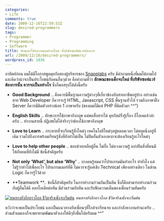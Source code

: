 ```yaml
---
categories:
- Life
comments: true
date: 2009-12-16T22:59:53Z
slug: desired-programmers
tags:
- Programmer
- Programming
- Software
title: ลักษณะโปรแกรมเมอร์จบใหม่ ที่บริษัทซอฟต์แวร์ต้องการ
url: /2009/12/16/desired-programmers/
wordpress_id: 1036
---
```


อาทิตย์ก่อน ผมได้มีโอกาสพูดคุยกับสองผู้บริหารของ [Snapplabs](http://www.snapplabs.com/) ครับ มีคำถามหนึ่งที่ผมได้ถามไป และคิดว่าน่าจะเป็นประโยชน์กับคนอื่นๆด้วย คือคำถามที่ว่า **ลักษณะของเด็กจบใหม่ ที่บริษัทซอฟแวร์ต้องการนั้น ควรจะเป็นอย่างไร** ซึ่งก็พอสรุปได้ดังนี้ครับ




  * **Good Background** .. คือควรมีพื้นฐานความรู้ต่างๆที่เกี่ยวข้องกับสายอาชีพอยู่บ้าง อย่างเช่นสาย Web Developer ก็ควรจะรู้ HTML, Javascript, CSS พื้นฐานทั่วไป รวมถึงภาษาฝั่ง Server ก็ควรมีติดตัวอย่างน้อย 1 ภาษาครับ (ของผมก็มีแต่ PHP ที่ติดตัวมา ^^”)

  * **English Skills** .. ทักษะการใช้ภาษาอังกฤษ แค่พอสื่อสารได้ คุยกับฝรั่งรู้เรื่อง ก็โอเคแล้วล่ะครับ .. ทำงานสายนี้ ปฏิเสธไม่ได้จริงๆว่าต้องใช้ภาษาอังกฤษ

  * **Love to Learn** .. กระหายที่จะเรียนรู้สิ่งใหม่ๆ เทคโนโลยีใหม่ๆอยู่ตลอดเวลา ไม่หยุดนิ่งอยู่ที่เดิม รวมไปถึงการพร้อมเรียนรู้สิ่งที่ยังทำไม่เป็น ไม่ปิดกั้นตัวเองหากจะต้องเรียนรู้อะไรใหม่ๆ

  * **Love to help other people** .. ชอบช่วยเหลือผู้อื่น ไม่กั๊ก ไม่หวงความรู้ แบ่งปันสิ่งที่ตนมี ให้กับคนที่ยังไม่มี ข้อนี้สำคัญครับ

  * **Not only ‘What’, but also ‘Why’** .. บางคนรู้หมดว่าโปรแกรมมันทำอะไร ทำยังไง แต่ไม่รู้ว่าทำไปเพื่ออะไร โปรแกรมเมอร์ที่ดี ไม่ควรจะรู้แค่เชิง Technical เพียงอย่างเดียว ในด้าน Logic ก็ควรรู้ไว้ด้วย

  * **Teamwork **.. ข้อนี้ก็สำคัญครับ ในการทำงานร่วมกันเป็นทีม ซึ่งก็คือสามารถทำงานร่วมกับผู้อื่นได้ดี ออกไอเดียต่อทีม มีส่วนร่วมกับทีม และรับฟังความเห็นของเพื่อนร่วมทีมครับ


[![หนทางยังอีกยาวไกล ชีวิตจริงเพิ่งจะเริ่มต้น](http://www.armno.in.th/wp-content/uploads/2009/12/DSC_2359_thumb.jpg)](http://www.armno.in.th/wp-content/uploads/2009/12/DSC_2359.jpg)
_หนทางยังอีกยาวไกล ชีวิตจริงเพิ่งจะเริ่มต้น_



หวังว่าจะพอเป็นประโยชน์ และเป็นแนวทางกับเพื่อนๆที่ใกล้จะเรียนจบ และกำลังหางานทำนะครับ .. ส่วนตัวผมเองก็จะพยายามพัฒนาตัวเองให้ดีๆยิ่งขึ้นไปครับผม ^^”
